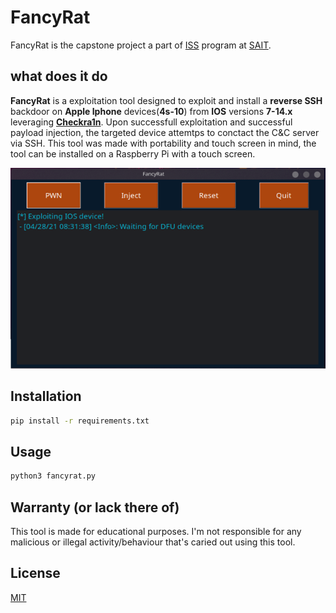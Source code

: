 # FancyRat

FancyRat is the capstone project a part of [ISS](https://www.sait.ca/programs-and-courses/diplomas/information-systems-security) program at [SAIT](https://www.sait.ca/programs-and-courses/diplomas/information-systems-security).

## what does it do

**FancyRat** is a exploitation tool designed to exploit and install a **reverse SSH** backdoor on **Apple Iphone** devices(**4s-10**) from **IOS** versions **7-14.x** leveraging [**Checkra1n**](https://github.com/checkra1n).
Upon successfull exploitation and successful payload injection, the targeted device attemtps to conctact the C&C server via SSH. This tool was made with portability and touch screen in mind, the tool can be installed on a Raspberry Pi with a touch screen.

![plot](./fancyrat.png)


## Installation


```bash
pip install -r requirements.txt
```

## Usage

```bash
python3 fancyrat.py

```

## Warranty (or lack there of)
This tool is made for educational purposes. I'm not responsible for any malicious or illegal activity/behaviour that's caried out using this tool.

## License
[MIT](https://choosealicense.com/licenses/mit/)
